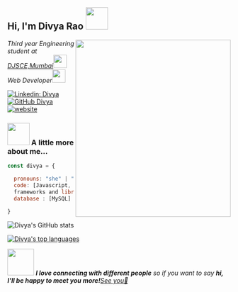<h2> Hi, I'm Divya Rao <img src="https://media.giphy.com/media/mGcNjsfWAjY5AEZNw6/giphy.gif" width="50"></h2>
<img align='right' src="https://i.postimg.cc/tRzjyvNM/my-octocat-1619300135908.png" width="350" height = "400">
<p><em>Third year Engineering student at <a href="http://www.djsce.ac.in/">DJSCE,Mumbai</a><img src="https://media.giphy.com/media/fYSnHlufseco8Fh93Z/giphy.gif" width="30"></br>Web Developer<img src="https://media.giphy.com/media/WUlplcMpOCEmTGBtBW/giphy.gif" width="30"> 
</em></p>

[![Linkedin: Divya](https://img.shields.io/badge/-divyarao-blue?style=flat-square&logo=Linkedin&logoColor=white&link=https://www.linkedin.com/in/divya-rao-739a8b143/)](https://www.linkedin.com/in/divya-rao-739a8b143/)
[![GitHub Divya](https://img.shields.io/github/followers/dsrao711?label=follow&style=social)](https://github.com/dsrao711)
[![website](https://img.shields.io/badge/Website-46a2f1.svg?&style=flat-square&logo=Google-Chrome&logoColor=white&link=https://anmolsingh.me/)](https://divyarao0712.netlify.app/)


### <img src="https://media.giphy.com/media/VgCDAzcKvsR6OM0uWg/giphy.gif" width="50"> A little more about me...  

```javascript
const divya = {

  pronouns: "she" | "her",
  code: [Javascript, Python, Java , HTML, CSS],
  frameworks and libraries : [Django , React.js , Bootstrap , Material UI],
  database : [MySQL]
  
}
```
![Divya's GitHub stats](https://github-readme-stats.vercel.app/api?username=dsrao711&show_icons=true&theme=dracula)

[![Divya's top languages](https://github-readme-stats.vercel.app/api/top-langs/?username=dsrao711&theme=blue-green)](https://github.com/dsrao711/github-readme-stats)

<img src="https://media.giphy.com/media/LnQjpWaON8nhr21vNW/giphy.gif" width="60"> <em><b>I love connecting with different people</b> so if you want to say <b>hi, I'll be happy to meet you more!</b><a href = "mailto: dsrao0712@gmail.com">See you📩</a></em>
